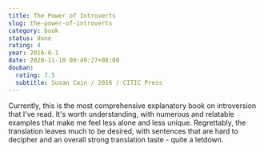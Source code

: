 ```yaml
---
title: The Power of Introverts
slug: the-power-of-introverts
category: book
status: done
rating: 4
year: 2016-8-1
date: 2020-11-10 00:49:27+08:00
douban:
  rating: 7.5
  subtitle: Susan Cain / 2016 / CITIC Press
---
```


Currently, this is the most comprehensive explanatory book on introversion that I've read. It's worth understanding, with numerous and relatable examples that make me feel less alone and less unique. Regrettably, the translation leaves much to be desired, with sentences that are hard to decipher and an overall strong translation taste - quite a letdown.
